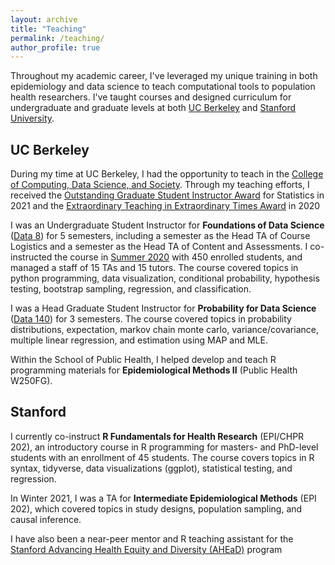 ```yaml
---
layout: archive
title: "Teaching"
permalink: /teaching/
author_profile: true
---
```


Throughout my academic career, I've leveraged my unique training in both epidemiology and data science to teach computational tools to population health researchers. I've taught courses and designed curriculum for undergraduate and graduate levels at both [UC Berkeley](#berkeley) and [Stanford University](#stanford). 

## UC Berkeley<a name="berkeley"></a>

During my time at UC Berkeley, I had the opportunity to teach in the [College of Computing, Data Science, and Society](https://data.berkeley.edu/). Through my teaching efforts, I received the [Outstanding Graduate Student Instructor Award](https://gsi.berkeley.edu/programs-services/award-programs/ogsi/ogsi-2021/) for Statistics in 2021 and the [Extraordinary Teaching in Extraordinary Times Award](https://rtl.berkeley.edu/extraordinary-teaching-extraordinary-times-award) in 2020

I was an Undergraduate Student Instructor for **Foundations of Data Science** ([Data 8](www.data8.org)) for 5 semesters, including a semester as the Head TA of Course Logistics and a semester as the Head TA of Content and Assessments. I co-instructed the course in [Summer 2020](https://www.data8.org/su20/) with 450 enrolled students, and managed a staff of 15 TAs and 15 tutors. The course covered topics in python programming, data visualization, conditional probability, hypothesis testing, bootstrap sampling, regression, and classification.

I was a Head Graduate Student Instructor for **Probability for Data Science** ([Data 140](http://prob140.org/)) for 3 semesters. The course covered topics in probability distributions, expectation, markov chain monte carlo, variance/covariance, multiple linear regression, and estimation using MAP and MLE. 

Within the School of Public Health, I helped develop and teach R programming materials for **Epidemiological Methods II** (Public Health W250FG). 

## Stanford<a name="stanford"></a>

I currently co-instruct **R Fundamentals for Health Research** (EPI/CHPR 202), an introductory course in R programming for masters- and PhD-level students with an enrollment of 45 students. The course covers topics in R syntax, tidyverse, data visualizations (ggplot), statistical testing, and regression. 

In Winter 2021, I was a TA for **Intermediate Epidemiological Methods** (EPI 202), which covered topics in study designs, population sampling, and causal inference.

I have also been a near-peer mentor and R teaching assistant for the [Stanford Advancing Health Equity and Diversity (AHEaD)](https://med.stanford.edu/epidemiology-dept/other-programs/summer-internship-program.html) program






